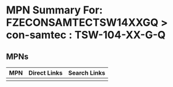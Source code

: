 



# MPN Summary For: FZECONSAMTECTSW14XXGQ > con-samtec : TSW-104-XX-G-Q

## MPNs
  

|MPN|Direct Links|Search Links|
| :--- | :--- | :--- |
||||
